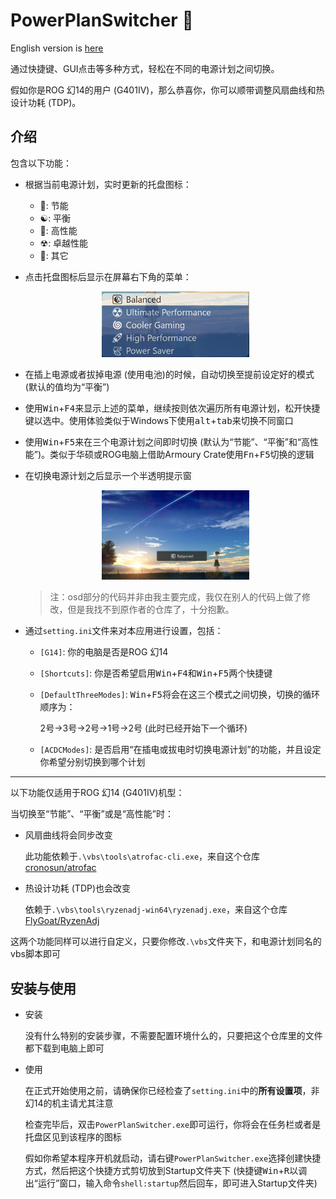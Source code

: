 # PowerPlanSwitcher 🔋
English version is [here](README.md)

通过快捷键、GUI点击等多种方式，轻松在不同的电源计划之间切换。

假如你是ROG 幻14的用户 (G401IV)，那么恭喜你，你可以顺带调整风扇曲线和热设计功耗 (TDP)。

## 介绍
包含以下功能：
- 根据当前电源计划，实时更新的托盘图标：
    - 🍃: 节能
    - ☯️: 平衡 
    - 🚀: 高性能
    - ☢: 卓越性能
    - 🔋: 其它
- 点击托盘图标后显示在屏幕右下角的菜单：

    <center><img src="image/2022-08-07-20-17-49.png" width=49%></center>
- 在插上电源或者拔掉电源 (使用电池)的时候，自动切换至提前设定好的模式 (默认的值均为“平衡”)
- 使用<kbd>Win</kbd>+<kbd>F4</kbd>来显示上述的菜单，继续按则依次遍历所有电源计划，松开快捷键以选中。使用体验类似于Windows下使用<kbd>alt</kbd>+<kbd>tab</kbd>来切换不同窗口
- 使用<kbd>Win</kbd>+<kbd>F5</kbd>来在三个电源计划之间即时切换 (默认为“节能”、“平衡”和“高性能”)。类似于华硕或ROG电脑上借助Armoury Crate使用<kbd>Fn</kbd>+<kbd>F5</kbd>切换的逻辑
- 在切换电源计划之后显示一个半透明提示窗

    <center><img src="./image/Screenshot%20(21).png" width=49%></center>

    > 注：osd部分的代码并非由我主要完成，我仅在别人的代码上做了修改，但是我找不到原作者的仓库了，十分抱歉。
- 通过`setting.ini`文件来对本应用进行设置，包括：
    - `[G14]`: 你的电脑是否是ROG 幻14
    - `[Shortcuts]`: 你是否希望启用<kbd>Win</kbd>+<kbd>F4</kbd>和<kbd>Win</kbd>+<kbd>F5</kbd>两个快捷键
    - `[DefaultThreeModes]`: <kbd>Win</kbd>+<kbd>F5</kbd>将会在这三个模式之间切换，切换的循环顺序为：

        2号->3号->2号->1号->2号 (此时已经开始下一个循环)
    - `[ACDCModes]`: 是否启用“在插电或拔电时切换电源计划”的功能，并且设定你希望分别切换到哪个计划

---

以下功能仅适用于ROG 幻14 (G401IV)机型：

当切换至“节能”、“平衡”或是“高性能”时：
- 风扇曲线将会同步改变

    此功能依赖于`.\vbs\tools\atrofac-cli.exe`，来自这个仓库[cronosun/atrofac](https://github.com/cronosun/atrofac)
- 热设计功耗 (TDP)也会改变

    依赖于`.\vbs\tools\ryzenadj-win64\ryzenadj.exe`，来自这个仓库[FlyGoat/RyzenAdj](https://github.com/FlyGoat/RyzenAdj)

这两个功能同样可以进行自定义，只要你修改`.\vbs`文件夹下，和电源计划同名的vbs脚本即可

## 安装与使用
- 安装

    没有什么特别的安装步骤，不需要配置环境什么的，只要把这个仓库里的文件都下载到电脑上即可
- 使用

    在正式开始使用之前，请确保你已经检查了`setting.ini`中的**所有设置项**，非幻14的机主请尤其注意

    检查完毕后，双击`PowerPlanSwitcher.exe`即可运行，你将会在任务栏或者是托盘区见到该程序的图标

    假如你希望本程序开机就启动，请右键`PowerPlanSwitcher.exe`选择创建快捷方式，然后把这个快捷方式剪切放到Startup文件夹下 (快捷键<kbd>Win</kbd>+<kbd>R</kbd>以调出“运行”窗口，输入命令`shell:startup`然后回车，即可进入Startup文件夹)